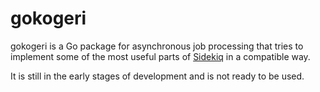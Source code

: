# gokogeri

gokogeri is a Go package for asynchronous job processing that tries to implement some of the most useful parts of [Sidekiq](https://github.com/mperham/sidekiq) in a compatible way.

It is still in the early stages of development and is not ready to be used.
